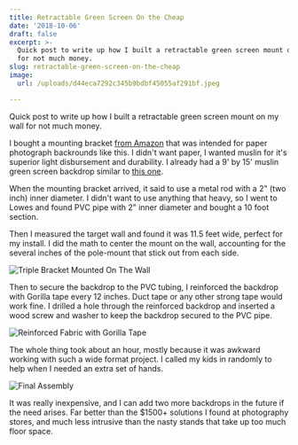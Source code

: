 ```yaml
---
title: Retractable Green Screen On the Cheap
date: '2018-10-06'
draft: false
excerpt: >-
  Quick post to write up how I built a retractable green screen mount on my wall
  for not much money.
slug: retractable-green-screen-on-the-cheap
image:
  url: /uploads/d44eca7292c345b9bdbf45055af291bf.jpeg

---
```



Quick post to write up how I built a retractable green screen mount on my wall for not much money.

I bought a mounting bracket [from Amazon](https://www.amazon.com/gp/product/B002P32990/ref=oh_aui_detailpage_o02_s01?ie=UTF8&psc=1) that was intended for paper photograph backrounds like this.  I didn't want paper, I wanted muslin for it's superior light disbursement and durability.  I already had a 9' by 15' muslin green screen backdrop similar to [this one](https://www.amazon.com/gp/product/B017WNJS3M/ref=oh_aui_detailpage_o02_s00?ie=UTF8&psc=1).

When the mounting bracket arrived, it said to use a metal rod with a 2" (two inch) inner diameter.  I didn't want to use anything that heavy, so I went to Lowes and found PVC pipe with 2" inner diameter and bought a 10 foot section.

Then I measured the target wall and found it was 11.5 feet wide, perfect for my install.  I did the math to center the mount on the wall, accounting for the several inches of the pole-mount that stick out from each side.

![Triple Bracket Mounted On The Wall](https://content.brian.dev/uploads/1cd6c8cc640f4866bb2d7c60dd3c5e88.jpeg)

Then to secure the backdrop to the PVC tubing, I reinforced the backdrop with Gorilla tape every 12 inches.  Duct tape or any other strong tape would work fine.  I drilled a hole through the reinforced backdrop and inserted a wood screw and washer to keep the backdrop secured to the PVC pipe.

![Reinforced Fabric with Gorilla Tape](https://content.brian.dev/uploads/989a867e993149b2b61d905d421d0850.jpg)

The whole thing took about an hour, mostly because it was awkward working with such a wide format project.  I called my kids in randomly to help when I needed an extra set of hands.

![Final Assembly](https://content.brian.dev/uploads/b3000d4f0aaf4ce0a194e6258c73e903.jpeg)

It was really inexpensive, and I can add two more backdrops in the future if the need arises.  Far better than the $1500+ solutions I found at photography stores, and much less intrusive than the nasty stands that take up too much floor space.


